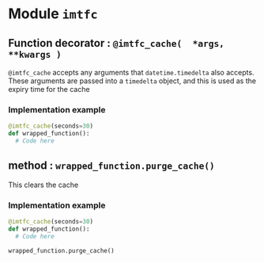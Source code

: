 # Module `imtfc`

## **Function decorator** : `@imtfc_cache(  *args, **kwargs )`

`@imtfc_cache` accepts any arguments that `datetime.timedelta` also accepts. These arguments are passed into a `timedelta` object, and this is used as the expiry time for the cache

### Implementation example

```python
@imtfc_cache(seconds=30)
def wrapped_function():
  # Code here
```

## **method** : `wrapped_function.purge_cache()`

This clears the cache

### Implementation example

```python
@imtfc_cache(seconds=30)
def wrapped_function():
  # Code here

wrapped_function.purge_cache()
```

